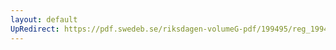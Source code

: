```yaml
---
layout: default
UpRedirect: https://pdf.swedeb.se/riksdagen-volumeG-pdf/199495/reg_199495/reg_199495_0146.pdf
---
```

